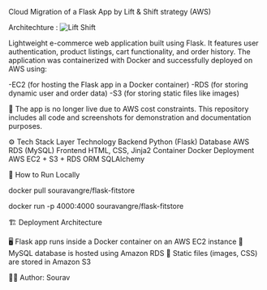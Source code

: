 Cloud Migration of a Flask App by Lift & Shift strategy (AWS)

Architechture :
![Lift   Shift](https://github.com/user-attachments/assets/dcf3b2ab-c152-4e39-a802-b62c67ec3297)


Lightweight e-commerce web application built using Flask. It features user authentication, product listings, cart functionality, and order history. The application was containerized with Docker and successfully deployed on AWS using:

 -EC2 (for hosting the Flask app in a Docker container)
 -RDS (for storing dynamic user and order data)
 -S3 (for storing static files like images)

🚫 The app is no longer live due to AWS cost constraints. This repository includes all code and screenshots for demonstration and documentation purposes.

⚙️ Tech Stack
Layer	                Technology
Backend                 Python (Flask)
Database            	AWS RDS (MySQL)
Frontend	            HTML, CSS, Jinja2
Container	            Docker
Deployment	            AWS EC2 + S3 + RDS
ORM                	    SQLAlchemy

🚀 How to Run Locally

docker pull souravangre/flask-fitstore

docker run -p 4000:4000 souravangre/flask-fitstore


🏗️ Deployment Architecture

🖥️ Flask app runs inside a Docker container on an AWS EC2 instance
💾 MySQL database is hosted using Amazon RDS
📁 Static files (images, CSS) are stored in Amazon S3

🧑‍💻 Author:
Sourav 
